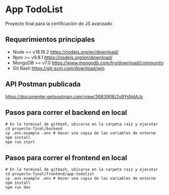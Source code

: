 # App TodoList
Proyecto final para la certificación de JS avanzado

## Requerimientos principales
- Node >= v18.18.2 https://nodejs.org/en/download/
- Npm >= v9.8.1 https://nodejs.org/en/download/
- MongoDB >= v7.0 https://www.mongodb.com/try/download/community
- Git Bash https://git-scm.com/download/win

## API Postman publicada
https://documenter.getpostman.com/view/3683906/2s9YsNdAJc

## Pasos para correr el backend en local
```shell
# En la terminal de gitbash, ubicarse en la carpeta raiz y ejecutar
cd proyecto-final/backend
cp .env.example .env # Hacer una copia de las variables de entorno
npm install
npm run start
```

## Pasos para correr el frontend en local
```shell
# En la terminal de gitbash, ubicarse en la carpeta raiz y ejecutar
cd proyecto-final/frontend/app-todolist
cp .env.example .env # Hacer una copia de las variables de entorno
npm install
npm run dev
```